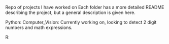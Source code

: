 Repo of projects I have worked on
Each folder has a more detailed README describing the project, but a general description is given here.

Python:
Computer_Vision: Currently working on, looking to detect 2 digit numbers and math expressions.

R:
